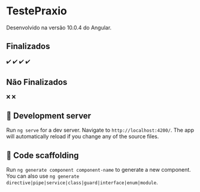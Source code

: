 # TestePraxio

Desenvolvido na versão 10.0.4 do Angular.

## Finalizados
:heavy_check_mark:
:heavy_check_mark:
:heavy_check_mark:
:heavy_check_mark:

## Não Finalizados
:x:
:x:

## :pushpin: Development server

Run `ng serve` for a dev server. Navigate to `http://localhost:4200/`. The app will automatically reload if you change any of the source files.

## :pushpin: Code scaffolding

Run `ng generate component component-name` to generate a new component. You can also use `ng generate directive|pipe|service|class|guard|interface|enum|module`.